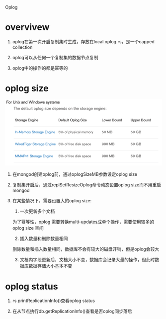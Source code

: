 Oplog

# overvivew

1. oplog在第一次开启复制集时生成，存放在local.oplog.rs，是一个capped collection

2. oplog可以从任何一个复制集的数据节点复制

3. oplog中的操作的都是幂等的

# oplog size

![oplog size](../public/pics/oplogsize.png)

1. 在mongod创建oplog前，通过oplogSizeMB参数设定oplog size

2. 复制集开启后，通过replSetResizeOplog命令动态设置oplog size而不用重启mongod

3. 在某些情况下，需要设置大的oplog size:
    
    1. 一次更新多个文档

    为了幂等性，oplog 需要转换multi-updates成单个操作，需要使用较多的oplog size 空间

    2. 插入数量和删除数量相同

    删除数量和插入数量相同，数据库不会有较大的磁盘开销，但是oplog会较大

    3. 文档内字段更新后，文档大小不变，数据库会记录大量的操作，但此时数据库数据存储大小基本不变


# oplog status

1. rs.printReplicationInfo()查看oplog status

2. 在从节点执行db.getReplicationInfo()查看是否oplog同步落后